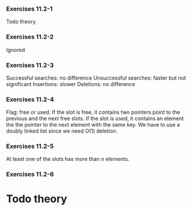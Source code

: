 ### Exercises 11.2-1
Todo theory

### Exercises 11.2-2
Ignored

### Exercises 11.2-3
Successful searches: no difference
Unsuccessful searches: faster but not significant
Insertions: slower
Deletions: no difference

### Exercises 11.2-4
Flag: free or used.
If the slot is free, it contains two pointers point to the previous and the next free slots.
If the slot is used, it contains an element the the pointer to the next element with the same key.
We have to use a doubly linked list since we need O(1) deletion.

### Exercises 11.2-5
At least one of the slots has more than n elements.

### Exercises 11.2-6
# Todo theory